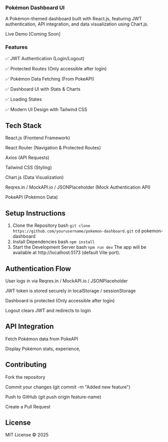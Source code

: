 ### Pokémon Dashboard UI
A Pokémon-themed dashboard built with React.js, featuring JWT authentication, API integration, and data visualization using Chart.js.

Live Demo
[Coming Soon]

### Features
✅ JWT Authentication (Login/Logout)

✅ Protected Routes (Only accessible after login)

✅ Pokémon Data Fetching (From PokeAPI)

✅ Dashboard UI with Stats & Charts

✅ Loading States

✅ Modern UI Design with Tailwind CSS

## Tech Stack

React.js (Frontend Framework)

React Router (Navigation & Protected Routes)

Axios (API Requests)

Tailwind CSS (Styling)

Chart.js (Data Visualization)

Reqres.in / MockAPI.io / JSONPlaceholder (Mock Authentication API)

PokeAPI (Pokémon Data)

## Setup Instructions
1. Clone the Repository
bash
``git clone https://github.com/yourusername/pokemon-dashboard.git``
cd pokemon-dashboard
2. Install Dependencies
bash
``npm install``
3. Start the Development Server
bash
``npm run dev``
The app will be available at http://localhost:5173 (default Vite port).

## Authentication Flow
User logs in via Reqres.in / MockAPI.io / JSONPlaceholder

JWT token is stored securely in localStorage / sessionStorage

Dashboard is protected (Only accessible after login)

Logout clears JWT and redirects to login

## API Integration

Fetch Pokémon data from PokeAPI

Display Pokémon stats, experience, 

## Contributing

Fork the repository

Commit your changes (git commit -m "Added new feature")

Push to GitHub (git push origin feature-name)

Create a Pull Request

## License

MIT License © 2025
